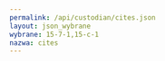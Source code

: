 ```yaml
---
permalink: /api/custodian/cites.json
layout: json_wybrane
wybrane: 15-7-1,15-c-1
nazwa: cites
---
```

